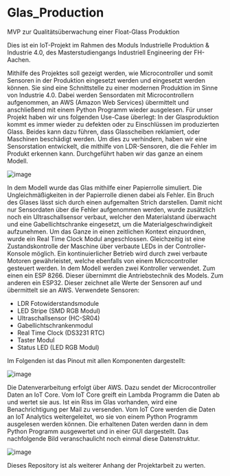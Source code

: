 # Glas_Production
MVP zur Qualitätsüberwachung einer Float-Glass Produktion

Dies ist ein IoT-Projekt im Rahmen des Moduls Industrielle Produktion & Industrie 4.0, des Masterstudiengangs Industriell Engineering der FH-Aachen. 

Mithilfe des Projektes soll gezeigt werden, wie Microcontroller und somit Sensoren in der Produktion eingesetzt werden und eingesetzt werden können. Sie sind eine Schnittstelle zu einer modernen Produktion im Sinne von Industrie 4.0. Dabei werden Sensordaten mit Microcontrollern aufgenommen, an AWS (Amazon Web Services) übermittelt und anschließend mit einem Python Programm wieder ausgelesen. Für unser Projekt haben wir uns folgenden Use-Case überlegt: In der Glasproduktion kommt es immer wieder zu defekten oder zu Einschlüssen im produzierten Glass. Beides kann dazu führen, dass Glasscheiben reklamiert, oder Maschinen beschädigt werden. Um dies zu verhindern, haben wir eine Sensorstation entwickelt, die mithilfe von LDR-Sensoren, die die Fehler im Produkt erkennen kann. Durchgeführt haben wir das ganze an einem Modell.

![image](https://user-images.githubusercontent.com/86350904/123081064-d48bbd80-d41d-11eb-9158-e742a7139e92.png)

In dem Modell wurde das Glas mithilfe einer Papierrolle simuliert. Die Ungleichmäßigkeiten in der Papierrolle dienen dabei als Fehler. Ein Bruch des Glases lässt sich durch einen aufgemalten Strich darstellen. Damit nicht nur Sensordaten über die Fehler aufgenommen werden, wurde zusätzlich noch ein Ultraschallsensor verbaut, welcher den Materialstand überwacht und eine Gabellichtschranke eingesetzt, um die Materialgeschwindigkeit aufzunehmen. Um das Ganze in einen zeitlichen Kontext einzuordnen, wurde ein Real Time Clock Modul angeschlossen. Gleichzeitig ist eine Zustandskontrolle der Maschine über verbaute LEDs in der Controller-Konsole möglich. Ein kontinuierlicher Betrieb wird durch zwei verbaute Motoren gewährleistet, welche ebenfalls von einem Microcontroller gesteuert werden. In dem Modell werden zwei Kontroller verwendet. Zum einen ein ESP 8266. Dieser übernimmt die Antriebstechnik des Models. Zum anderen ein ESP32. Dieser zeichnet alle Werte der Sensoren auf und übermittelt sie an AWS.
Verwendete Sensoren:
- LDR Fotowiderstandsmodule
- LED Stripe (SMD RGB Modul)
- Ultraschallsensor (HC-SR04)
- Gabellichtschrankenmodul
- Real Time Clock (DS3231 RTC)
- Taster Modul
- Status LED (LED RGB Modul)

Im Folgenden ist das Pinout mit allen Komponenten dargestellt:

![image](https://user-images.githubusercontent.com/86350904/123093023-6948e800-d42b-11eb-96ed-19fc87ec4d1c.png)

Die Datenverarbeitung erfolgt über AWS. Dazu sendet der Microcontroller Daten an IoT Core. Vom IoT Core greift ein Lambda Programm die Daten ab und wertet sie aus. Ist ein Riss im Glas vorhanden, wird eine Benachrichtigung per Mail zu versenden. Vom IoT Core werden die Daten an IoT Analytics weitergeleitet, wo sie von einem Python Programm ausgelesen werden können. Die erhaltenen Daten werden dann in dem Python Programm ausgewertet und in einer GUI dargestellt. Das nachfolgende Bild veranschaulicht noch einmal diese Datenstruktur.

![image](https://user-images.githubusercontent.com/86350904/123080116-e456d200-d41c-11eb-905a-f34e19855eb6.png)


Dieses Repository ist als weiterer Anhang der Projektarbeit zu werten. 
